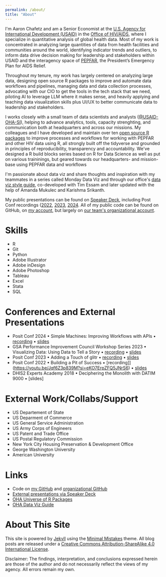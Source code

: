 ```yaml
---
permalink: /about/
title: "About"
---
```


I'm Aaron Chafetz and am a Senior Economist at the [U.S. Agency for International Development (USAID)](https://www.usaid.gov/) in the [Office of HIV/AIDS](https://www.usaid.gov/global-health/health-areas/hiv-and-aids), where I specialize in quantitative analysis of global health data. Most of my work is concentrated in analyzing large quantities of data from health facilities and communities around the world, identifying indicator trends and outliers, to inform data drive decision making for leadership and stakeholders within USAID and the interagency space of [PEPFAR](https://www.state.gov/pepfar/), the President’s Emergency Plan for AIDS Relief.

Throughout my tenure, my work has largely centered on analyzing large data, designing open source R packages to improve and automate data workflows and pipelines, managing data and data collection processes, advocating with our CIO to get the tools in the tech stack that we need, piloting AI to leverage LLM where it makes sense, and heavily applying and teaching data visualization skills plus UI/UX to better communicate data to leadership and stakeholders.

I works closely with a small team of data scientists and analysts ([@USAID-OHA-SI](https://github.com/USAID-OHA-SI)), helping to advance analytics, tools, capacity strenghting, and communication both at headquarters and across our missions. My colleagues and I have developed and maintain over ten [open source R packages](https://usaid-oha-si.r-universe.dev/packages) to improve processes and workflows for working with PEPFAR and other HIV data using R, all strongly built off the tidyverse and grounded in principles of reproducibility, transparency and accountability. We've designed a R build blocks series based on R for Data Science as well as put on various traininings, but geared towards our headquarters- and mission-base using PEPFAR data and workflows

I'm passionate about data viz and share thoughts and inspiration with my teammates in a series called Monday Data Viz and through our office's [data viz style guide](https://issuu.com/achafetz/docs/oha_styleguide), co-developed with Tim Essam and later updated with the help of Amanda Mukulec and Karishma Srikanth.

My public presentations can be found on [Speaker Deck](https://speakerdeck.com/achafetz), including Post Conf recordings ([2022](https://youtu.be/Jqf6Z3p839M?si=eKO7ErpZFQ5JNrS6), [2023](https://youtu.be/-0pPBAiJaYk?si=YO0q4o8Y0hUKXUYv), [2024](https://youtu.be/AAtauBhZvHg?si=9IQcqnuDXKnJzSP6). All of my public code can be found on GitHub, on [my account](https://github.com/achafetz), but largely on [our team's organizational account](https://github.com/USAID-OHA-SI). 

Skills
===
* R
* Git
* Python
* Adobe Illustrator
* Adobe inDesign
* Adobe Photoshop
* Tableau
* Excel
* Stata
* SQL

Conferences and External Presentations
===

* Posit Conf 2024 • Simple Machines: Improving Workflows with APIs • [recording](https://youtu.be/AAtauBhZvHg?si=9IQcqnuDXKnJzSP6) • [slides]()
* GSA Performance Improvement Council Workshop Series 2023 • Visualizing Data: Using Data to Tell a Story • [recording](https://community.max.gov/x/Apwug) • [slides](https://speakerdeck.com/achafetz/visualizing-data-gsa-pic)
* Posit Conf 2023 • Adding a Touch of glitr • [recording](https://youtu.be/-0pPBAiJaYk?si=YO0q4o8Y0hUKXUYv) • [slides](https://speakerdeck.com/achafetz/adding-a-touch-of-glitr)
* Posit Conf 2022 • Building a Pit of Success • [recording]](https://youtu.be/Jqf6Z3p839M?si=eKO7ErpZFQ5JNrS6) • [slides](https://speakerdeck.com/achafetz/digging-a-pit-of-success-for-your-organization)
* DHIS2 Experts Academy 2018 • Deciphering the Monolith with DATIM 9000 • [slides]

External Work/Collabs/Support
===

* US Departement of State
* US Deparment of Commerce
* US General Service Administration
* US Army Corps of Engineers
* US Patent and Trade Office
* US Postal Regulatory Commission
* New York City Housing Preservation & Development Office
* George Washington University
* American University

Links
=====

* Code on [my GitHub](https://github.com/achafetz) and [organizational GitHub](https://github.com/orgs/USAID-OHA-SI)
* [External presentations via Speaker Deck](https://speakerdeck.com/achafetz)
* [OHA Universe of R Packages](https://usaid-oha-si.r-universe.dev/packages)
* [OHA Data Viz Guide](https://issuu.com/achafetz/docs/oha_styleguide)


About This Site
=========

This site is powered by [Jekyll](http://jekyllrb.com/) using the [Minimal Mistakes](http://mademistakes.com/minimal-mistakes/) theme. All blog posts are released under a [Creative Commons Attribution-ShareAlike 4.0 International License](http://creativecommons.org/licenses/by-sa/4.0/).


Disclaimer: The findings, interpretation, and conclusions expressed herein are those of the author and do not necessarily reflect the views of my agency. All errors remain my own.